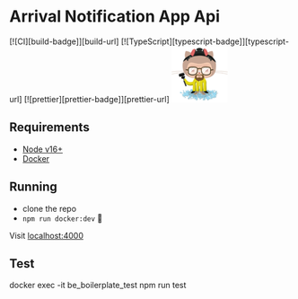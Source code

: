 # Arrival Notification App Api

[![CI][build-badge]][build-url]
[![TypeScript][typescript-badge]][typescript-url]
[![prettier][prettier-badge]][prettier-url]
![Heisenberg](misc/heisenberg.png)

## Requirements

- [Node v16+](https://nodejs.org/)
- [Docker](https://www.docker.com/)

## Running

- clone the repo
- `npm run docker:dev` 🚀

Visit [localhost:4000](http://localhost:4000/)

## Test

docker exec -it be_boilerplate_test npm run test

